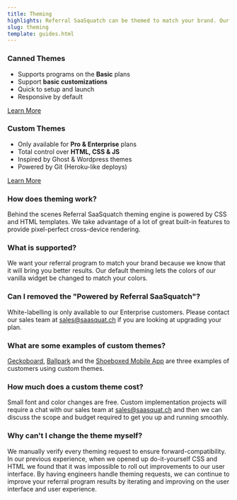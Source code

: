 ```yaml
---
title: Theming
highlights: Referral SaaSquatch can be themed to match your brand. Our theming engine is powered by LESS CSS and Scala templates to provide HTML and CSS customizations.
slug: theming
template: guides.html
---
```


<div class="row-fluid">

<div class="span6 well">
<div class="align-center">
<i class="fa fa-cube fa-3x"></i>
<h3>Canned Themes</h3>
</div>
<ul>
<li>Supports programs on the <b>Basic</b> plans</li>
<li>Support <b>basic customizations</b></li>
<li>Quick to setup and launch</li>
<li>Responsive by default</li>
</ul>
<a href="/theming/canned/" class="btn">Learn More</a>
</div>

<div class="span6 well">
<div class="align-center">
<i class="fa fa-cogs fa-3x"></i>
<h3>Custom Themes</h3>
</div>
<ul>
<li>Only available for <b>Pro &amp; Enterprise</b> plans</li>
<li>Total control over <b>HTML, CSS &amp; JS</b></li>
<li>Inspired by Ghost &amp; Wordpress themes</li>
<li>Powered by Git (Heroku-like deploys)</li>
</ul>
<a href="/theming/custom/" class="btn">Learn More</a>
</div>


</div>

### How does theming work?

Behind the scenes Referral SaaSquatch theming engine is powered by CSS and HTML templates. We take advantage of a lot of great built-in features to provide
pixel-perfect cross-device rendering.

### What is supported?

We want your referral program to match your brand because we know that it will bring you better results. Our default theming lets the colors of our vanilla widget 
be changed to match your colors.


### Can I removed the "Powered by Referral SaaSquatch"?

White-labelling is only available to our Enterprise customers. Please contact our sales team at <a href="mailto:sales@saasquat.ch?Subject=Theming">sales@saasquat.ch</a> if you are looking at upgrading your plan.

### What are some examples of custom themes?

<a href="http://www.geckoboard.com/">Geckoboard</a>, <a href="http://www.getballpark.com/">Ballpark</a> and the 
<a href="https://play.google.com/store/apps/details?id=com.shoeboxed.android.phonegapapp&hl=en">Shoeboxed Mobile App</a> are three examples of customers using custom themes.

### How much does a custom theme cost?

Small font and color changes are free. Custom implementation projects will require a chat with our sales team at <a href="mailto:sales@saasquat.ch?Subject=Theming">sales@saasquat.ch</a>
and then we can discuss the scope and budget required to get you up and running smoothly.

### Why can't I change the theme myself?

We manually verify every theming request to ensure forward-compatibility. In our previous experience, when we opened up do-it-yourself CSS and HTML we found that it was
impossible to roll out improvements to our user interface. By having engineers handle theming requests, we can continue to improve your referral program results by
iterating and improving on the user interface and user experience.
